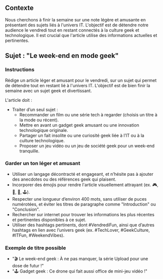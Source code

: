 ## Contexte

Nous cherchons à finir la semaine sur une note légère et amusante en présentant des sujets liés à l'univers IT. L'objectif est de détendre notre audience le vendredi tout en restant connectés à la culture geek et technologique. Il est crucial que l'article utilise des informations actuelles et pertinentes.

## Sujet : "Le week-end en mode geek"

### Instructions

Rédige un article léger et amusant pour le vendredi, sur un sujet qui permet de détendre tout en restant lié à l'univers IT. L'objectif est de bien finir la semaine avec un sujet geek et divertissant.

L'article doit :

- Traiter d’un seul sujet :
    - Recommander un film ou une série tech à regarder (choisis un titre à la mode ou récent).
    - Mettre en avant un gadget geek amusant ou une innovation technologique originale.
    - Partager un fait insolite ou une curiosité geek liée à l’IT ou à la culture technologique.
    - Proposer un jeu vidéo ou un jeu de société geek pour un week-end tranquille.

### Garder un ton léger et amusant

- Utiliser un langage décontracté et engageant, et n’hésite pas à ajouter des anecdotes ou des références geek qui plaisent.
- Incorporer des émojis pour rendre l'article visuellement attrayant (ex. 🎮, 🤖, 🍿, 🕹️).
- Respecter une longueur d’environ 400 mots, sans utiliser de puces numérotées, et éviter les titres de paragraphe comme "Introduction" ou "Conclusion".
- Rechercher sur internet pour trouver les informations les plus récentes et pertinentes disponibles à ce sujet.
- Utiliser des hashtags pertinents, dont #VendrediFun, ainsi que d’autres hashtags en lien avec l’univers geek (ex. #TechLover, #GeekCulture, #ITFun, #WeekendVibes).

### Exemple de titre possible

- "🎬 Le week-end geek : À ne pas manquer, la série Upload pour une dose de futur !"
- "🕹️ Gadget geek : Ce drone qui fait aussi office de mini-jeu vidéo !"
